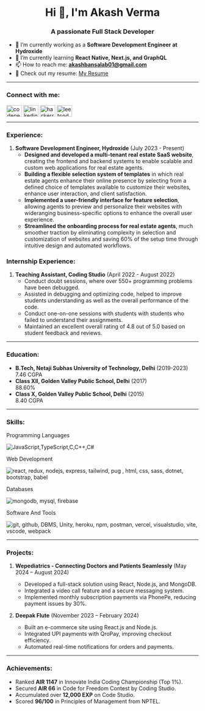 
<h1 align="center">Hi 👋, I'm Akash Verma</h1>
<h3 align="center">A passionate Full Stack Developer</h3>

- 🔭 I’m currently working as a **Software Development Engineer at Hydroxide**
- 🌱 I’m currently learning **React Native, Next.js, and GraphQL**
- 📫 How to reach me: **akashbansalab01@gmail.com**
- 📄 Check out my resume: [My Resume](https://drive.google.com/file/d/1vaFxNBSm9jh6L8wCJMPUYiqmmICWQD7I/view?usp=sharing)

---

<h3 align="left">Connect with me:</h3>
<p align="left">
  <a href="https://codepen.io/vermaakash" target="blank"><img align="center" src="https://raw.githubusercontent.com/rahuldkjain/github-profile-readme-generator/master/src/images/icons/Social/codepen.svg" alt="codepen" height="30" width="40" /></a>
  <a href="https://www.linkedin.com/in/akash-verma-5398a220b" target="blank"><img align="center" src="https://raw.githubusercontent.com/rahuldkjain/github-profile-readme-generator/master/src/images/icons/Social/linked-in-alt.svg" alt="linkedin" height="30" width="40" /></a>
  <a href="https://www.hackerrank.com/akashvermaab01" target="blank"><img align="center" src="https://raw.githubusercontent.com/rahuldkjain/github-profile-readme-generator/master/src/images/icons/Social/hackerrank.svg" alt="hackerrank" height="30" width="40" /></a>
  <a href="https://leetcode.com/u/akashvermaab01/" target="blank"><img align="center" src="https://raw.githubusercontent.com/rahuldkjain/github-profile-readme-generator/master/src/images/icons/Social/leet-code.svg" alt="leetcode" height="30" width="40" /></a>
</p>

---

<h3 align="left">Experience:</h3>

1. **Software Development Engineer, Hydroxide** (July 2023 - Present)
   - **Designed and developed a multi-tenant real estate SaaS website**, creating the frontend and backend systems to enable scalable and
custom web applications for real estate agents.
   - **Building a flexible selection system of templates** in which real estate agents enhance their online presence by selecting from a defined
choice of templates available to customize their websites, enhance user interaction, and client satisfaction.
   - **Implemented a user-friendly interface for feature selection**, allowing agents to preview and personalize their websites with wideranging business-specific options to enhance the overall user experience.
   - **Streamlined the onboarding process for real estate agents**, much smoother traction by eliminating complexity in selection and
customization of websites and saving 60% of the setup time through intuitive design and automated workflows.

<h3 align="left">Internship Experience:</h3>

1. **Teaching Assistant, Coding Studio** (April 2022 - August 2022)  
   - Conduct doubt sessions, where over 550+ programming problems have been debugged.
   - Assisted in debugging and optimizing code, helped to improve students understanding as well as the overall performance of the code.
   - Conduct one-on-one sessions with students with students who failed to understand their assignments.
   - Maintained an excellent overall rating of 4.8 out of 5.0 based on student feedback and reviews.

---

<h3 align="left">Education:</h3>

- **B.Tech, Netaji Subhas University of Technology, Delhi** (2019-2023)  
   7.46 CGPA
- **Class XII, Golden Valley Public School, Delhi** (2017)  
   88.60%
- **Class X, Golden Valley Public School, Delhi** (2015)  
   8.40 CGPA

---

<h3 align="left">Skills:</h3>
<p align="left">Programming Languages</p>
<p align="left">
  <img src="https://skillicons.dev/icons?i=js,ts,c,cs,cpp" alt="JavaScript,TypeScript,C,C++,C#" />
</p>

<p align="left">Web Development</p>
<p align="left">
  <img src="https://skillicons.dev/icons?i=react,redux,nodejs,express,tailwind,pug,html,css,sass,dotnet,bootstrap,babel" alt="react, redux, nodejs, express, tailwind, pug , html, css, sass, dotnet, bootstrap, babel" />
</p>

<p align="left">Databases</p>
<p align="left">
  <img src="https://skillicons.dev/icons?i=mongodb,mysql,firebase" alt="mongodb, mysql, firebase" />
</p>

<p align="left">Software And Tools</p>
<p align="left">
  <img src="https://skillicons.dev/icons?i=git,github,unity,heroku,npm,postman,vercel,visualstudio,vite,vscode,webpack" alt="git, github, DBMS, Unity, heroku, npm, postman, vercel, visualstudio, vite, vscode, webpack" />
</p>


---

<h3 align="left">Projects:</h3>

1. **Wepediatrics - Connecting Doctors and Patients Seamlessly** (May 2024 – August 2024)  
   - Developed a full-stack solution using React, Node.js, and MongoDB.
   - Integrated a video call feature and a secure messaging system.
   - Implemented monthly subscription payments via PhonePe, reducing payment issues by 30%.

2. **Deepak Flute** (November 2023 – February 2024)  
   - Built an e-commerce site using React.js and Node.js.
   - Integrated UPI payments with QroPay, improving checkout efficiency.
   - Automated real-time notifications for orders and payments.

---

<h3 align="left">Achievements:</h3>

- Ranked **AIR 1147** in Innovate India Coding Championship (Top 1%).
- Secured **AIR 66** in Code for Freedom Contest by Coding Studio.
- Accumulated over **12,000 EXP** on Code Studio.
- Scored **96/100** in Principles of Management from NPTEL.
